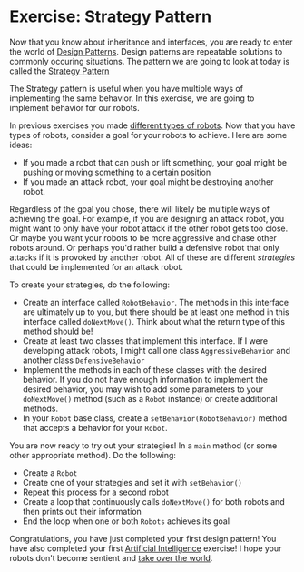 # Exercise: Strategy Pattern

Now that you know about inheritance and interfaces, you are ready to enter the world of [Design Patterns](https://sourcemaking.com/design_patterns). Design patterns are repeatable solutions to commonly occuring situations. The pattern we are going to look at today is called the [Strategy Pattern](https://sourcemaking.com/design_patterns/strategy)

The Strategy pattern is useful when you have multiple ways of implementing the same behavior. In this exercise, we are going to implement behavior for our robots.

In previous exercises you made [different types of robots](../robot-diversification). Now that you have types of robots, consider a goal for your robots to achieve. Here are some ideas:

* If you made a robot that can push or lift something, your goal might be pushing or moving something to a certain position
* If you made an attack robot, your goal might be destroying another robot.

Regardless of the goal you chose, there will likely be multiple ways of achieving the goal. For example, if you are designing an attack robot, you might want to only have your robot attack if the other robot gets too close. Or maybe you want your robots to be more aggressive and chase other robots around. Or perhaps you'd rather build a defensive robot that only attacks if it is provoked by another robot. All of these are different *strategies* that could be implemented for an attack robot.

To create your strategies, do the following:

* Create an interface called `RobotBehavior`. The methods in this interface are ultimately up to you, but there should be at least one method in this interface called `doNextMove()`. Think about what the return type of this method should be!
* Create at least two classes that implement this interface. If I were developing attack robots, I might call one class `AggressiveBehavior` and another class `DefensiveBehavior`
* Implement the methods in each of these classes with the desired behavior. If you do not have enough information to implement the desired behavior, you may wish to add some parameters to your `doNextMove()` method (such as a `Robot` instance) or create additional methods.
* In your `Robot` base class, create a `setBehavior(RobotBehavior)` method that accepts a behavior for your `Robot`.

You are now ready to try out your strategies! In a `main` method (or some other appropriate method). Do the following:

* Create a `Robot`
* Create one of your strategies and set it with `setBehavior()`
* Repeat this process for a second robot
* Create a loop that continuously calls `doNextMove()` for both robots and then prints out their information
* End the loop when one or both `Robots` achieves its goal

Congratulations, you have just completed your first design pattern! You have also completed your first [Artificial Intelligence](https://en.wikipedia.org/wiki/Artificial_intelligence) exercise! I hope your robots don't become sentient and [take over the world](https://www.youtube.com/watch?v=TQs3gVobcfg).
